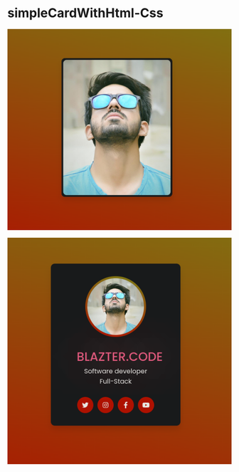 # simpleCardWithHtml-Css



![simple card giratoria](https://raw.githubusercontent.com/blazterCode/simpleCardWithHtml-Css/blazter/img.png)

![simple card giratoria](https://raw.githubusercontent.com/blazterCode/simpleCardWithHtml-Css/blazter/img2.png)
